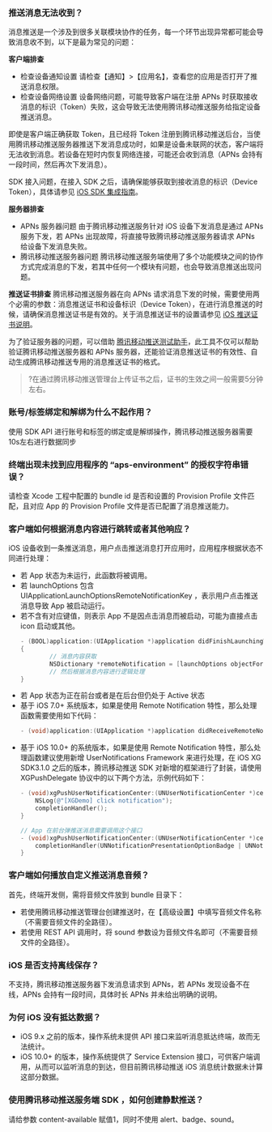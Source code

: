 

### 推送消息无法收到？
消息推送是一个涉及到很多关联模块协作的任务，每一个环节出现异常都可能会导致消息收不到，以下是最为常见的问题：

**客户端排查**
- 检查设备通知设置
请检查【通知】>【应用名】，查看您的应用是否打开了推送消息权限。
- 检查设备网络设置
设备网络问题，可能导致客户端在注册 APNs 时获取接收消息的标识（Token）失败，这会导致无法使用腾讯移动推送服务给指定设备推送消息。

即使是客户端正确获取 Token，且已经将 Token 注册到腾讯移动推送后台，当使用腾讯移动推送服务器推送下发消息成功时，如果是设备未联网的状态，客户端将无法收到消息。若设备在短时内恢复网络连接，可能还会收到消息（APNs 会持有一段时间，然后再次下发消息）。

SDK 接入问题，在接入 SDK 之后，请确保能够获取到接收消息的标识（Device Token），具体请参见 [iOS SDK 集成指南](https://cloud.tencent.com/document/product/548/36663)。


**服务器排查**
- APNs 服务器问题
由于腾讯移动推送服务针对 iOS 设备下发消息是通过 APNs 服务下发，若 APNs 出现故障，将直接导致腾讯移动推送服务器请求 APNs 给设备下发消息失败。
- 腾讯移动推送服务器问题
腾讯移动推送服务端使用了多个功能模块之间的协作方式完成消息的下发，若其中任何一个模块有问题，也会导致消息推送出现问题。


**推送证书排查**
腾讯移动推送服务器在向 APNs 请求消息下发的时候，需要使用两个必需的参数：消息推送证书和设备标识（Device Token），在进行消息推送的时候，请确保消息推送证书是有效的。关于消息推送证书的设置请参见 [iOS 推送证书说明](https://cloud.tencent.com/document/product/548/36664)。

为了验证服务器的问题，可以借助 [腾讯移动推送测试助手](http://xg.qq.com/pigeon_v2/resource/sdk/XGPushTool.zip)，此工具不仅可以帮助验证腾讯移动推送服务器和 APNs 服务器，还能验证消息推送证书的有效性、自动生成腾讯移动推送专用的消息推送证书的格式。

>?在通过腾讯移动推送管理台上传证书之后，证书的生效之间一般需要5分钟左右。



### 账号/标签绑定和解绑为什么不起作用？
使用 SDK API 进行账号和标签的绑定或是解绑操作，腾讯移动推送服务器需要10s左右进行数据同步



### 终端出现未找到应用程序的 “aps-environment” 的授权字符串错误？

请检查 Xcode 工程中配置的 bundle id 是否和设置的 Provision Profile 文件匹配，且对应 App 的 Provision Profile 文件是否已配置了消息推送能力。



### 客户端如何根据消息内容进行跳转或者其他响应？

iOS 设备收到一条推送消息，用户点击推送消息打开应用时，应用程序根据状态不同进行处理：

- 若 App 状态为未运行，此函数将被调用。
 - 若 launchOptions 包含 UIApplicationLaunchOptionsRemoteNotificationKey ，表示用户点击推送消息导致 App 被启动运行。
 - 若不含有对应键值，则表示 App 不是因点击消息而被启动，可能为直接点击 icon 启动或其他。
	```objective-c
	- (BOOL)application:(UIApplication *)application didFinishLaunchingWithOptions:(NSDictionary *)launchOptions 
	{
			// 消息内容获取
			NSDictionary *remoteNotification = [launchOptions objectForKey:UIApplicationLaunchOptionsRemoteNotificationKey];
			// 然后根据消息内容进行逻辑处理
	}
	```
- 若 App 状态为正在前台或者是在后台但仍处于 Active 状态
 - 基于 iOS 7.0+ 系统版本，如果是使用 Remote Notification 特性，那么处理函数需要使用如下代码：
	```objective-c
	- (void)application:(UIApplication *)application didReceiveRemoteNotification:(NSDictionary *)userInfo fetchCompletionHandler:(void (^)(UIBackgroundFetchResult))completionHandler;
	```
 - 基于 iOS 10.0+ 的系统版本，如果是使用 Remote Notification 特性，那么处理函数建议使用新增 UserNotifications Framework 来进行处理，在 iOS XG SDK3.1.0 之后的版本，腾讯移动推送 SDK 对新增的框架进行了封装，请使用 XGPushDelegate 协议中的以下两个方法，示例代码如下：
	```objective-c
	- (void)xgPushUserNotificationCenter:(UNUserNotificationCenter *)center didReceiveNotificationResponse:(UNNotificationResponse *)response withCompletionHandler:(void (^)(void))completionHandler {
		NSLog(@"[XGDemo] click notification");
		completionHandler();
	}

	// App 在前台弹推送消息需要调用这个接口
	- (void)xgPushUserNotificationCenter:(UNUserNotificationCenter *)center willPresentNotification:(UNNotification *)notification withCompletionHandler:(void (^)(UNNotificationPresentationOptions))completionHandler {
		completionHandler(UNNotificationPresentationOptionBadge | UNNotificationPresentationOptionSound | UNNotificationPresentationOptionAlert);
	}
	```



### 客户端如何播放自定义推送消息音频？

首先，终端开发侧，需将音频文件放到 bundle 目录下：
- 若使用腾讯移动推送管理台创建推送时，在【高级设置】中填写音频文件名称（不需要音频文件的全路径）。
- 若使用 REST API 调用时，将 sound 参数设为音频文件名即可（不需要音频文件的全路径）。


### iOS 是否支持离线保存？ 
不支持，腾讯移动推送服务器下发消息请求到 APNs，若 APNs 发现设备不在线，APNs 会持有一段时间，具体时长 APNs 并未给出明确的说明。



### 为何 iOS 没有抵达数据？
- iOS 9.x 之前的版本，操作系统未提供 API 接口来监听消息抵达终端，故而无法统计。  
- iOS 10.0+ 的版本，操作系统提供了 Service Extension 接口，可供客户端调用，从而可以监听消息的到达，但目前腾讯移动推送 iOS 消息统计数据未计算这部分数据。



### 使用腾讯移动推送服务端 SDK ，如何创建静默推送？
请给参数 content-available 赋值1，同时不使用 alert、badge、sound。

